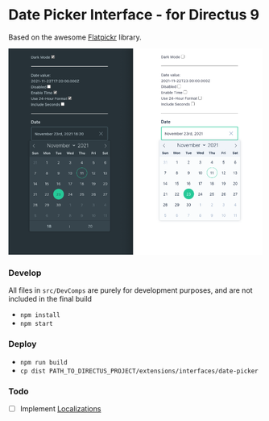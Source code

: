 # Date Picker Interface - for Directus 9

Based on the awesome [Flatpickr](https://flatpickr.js.org/) library.

![](screenshots/dev-example.png)

### Develop

All files in `src/DevComps` are purely for development purposes,
and are not included in the final build

 - `npm install`
 - `npm start`


### Deploy

 - `npm run build`
 - `cp dist PATH_TO_DIRECTUS_PROJECT/extensions/interfaces/date-picker`

### Todo

 - [ ] Implement [Localizations](https://flatpickr.js.org/localization/)